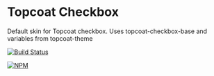 Topcoat Checkbox
================

Default skin for Topcoat checkbox.
Uses topcoat-checkbox-base and variables from topcoat-theme

[![Build Status](https://travis-ci.org/topcoat/checkbox.png?branch=master)](https://travis-ci.org/topcoat/checkbox)

[![NPM](https://nodei.co/npm/topcoat-checkbox.png)](https://nodei.co/npm/topcoat-checkbox/)
